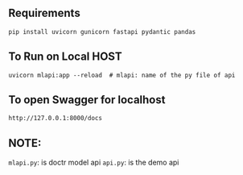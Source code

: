 ## Requirements
```
pip install uvicorn gunicorn fastapi pydantic pandas
```
## To Run on Local HOST
```
uvicorn mlapi:app --reload  # mlapi: name of the py file of api
```
## To open Swagger for localhost
```
http://127.0.0.1:8000/docs
```

## NOTE:
`mlapi.py`: is doctr model api
`api.py`: is the demo api

